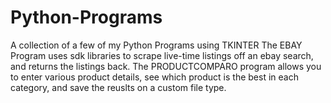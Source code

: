# Python-Programs
A collection of a few of my Python Programs using TKINTER
The EBAY Program uses sdk libraries to scrape live-time listings off an ebay search, and returns the listings back.
The PRODUCTCOMPARO program allows you to enter various product details, see which product is the best in each category, and save the reuslts on a custom file type.
